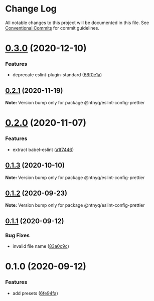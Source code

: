 # Change Log

All notable changes to this project will be documented in this file.
See [Conventional Commits](https://conventionalcommits.org) for commit guidelines.

# [0.3.0](https://github.com/ntnyq/configs/compare/@ntnyq/eslint-config-prettier@0.2.1...@ntnyq/eslint-config-prettier@0.3.0) (2020-12-10)

### Features

-   deprecate eslint-plugin-standard ([66f0e1a](https://github.com/ntnyq/configs/commit/66f0e1a2ca5060a631477a69d6706a6a8fda2708))

## [0.2.1](https://github.com/ntnyq/configs/compare/@ntnyq/eslint-config-prettier@0.2.0...@ntnyq/eslint-config-prettier@0.2.1) (2020-11-19)

**Note:** Version bump only for package @ntnyq/eslint-config-prettier

# [0.2.0](https://github.com/ntnyq/configs/compare/@ntnyq/eslint-config-prettier@0.1.3...@ntnyq/eslint-config-prettier@0.2.0) (2020-11-07)

### Features

-   extract babel-eslint ([a1f7446](https://github.com/ntnyq/configs/commit/a1f744685ff7038a72a94a0efe69b28eb27d0a7e))

## [0.1.3](https://github.com/ntnyq/configs/compare/@ntnyq/eslint-config-prettier@0.1.2...@ntnyq/eslint-config-prettier@0.1.3) (2020-10-10)

**Note:** Version bump only for package @ntnyq/eslint-config-prettier

## [0.1.2](https://github.com/ntnyq/configs/compare/@ntnyq/eslint-config-prettier@0.1.1...@ntnyq/eslint-config-prettier@0.1.2) (2020-09-23)

**Note:** Version bump only for package @ntnyq/eslint-config-prettier

## [0.1.1](https://github.com/ntnyq/configs/compare/@ntnyq/eslint-config-prettier@0.1.0...@ntnyq/eslint-config-prettier@0.1.1) (2020-09-12)

### Bug Fixes

-   invalid file name ([83a0c9c](https://github.com/ntnyq/configs/commit/83a0c9c119b2fb36a538948b2ba524caafe6fd9e))

# 0.1.0 (2020-09-12)

### Features

-   add presets ([6fe94fa](https://github.com/ntnyq/configs/commit/6fe94fae4ed9d80b18833c9e5a3f51f710ebda43))
